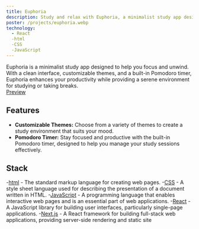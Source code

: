 ```yaml
---
title: Euphoria
description: Study and relax with Euphoria, a minimalist study app designed to help you focus and unwind. With a clean interface, customizable themes, and a built-in Pomodoro timer, Euphoria enhances your productivity while providing a serene environment for studying or taking breaks.
poster: /projects/euphoria.webp
technology:
  - React
  -html
  -CSS
  -JavaScript
---
```


Euphoria is a minimalist study app designed to help you focus and unwind. With a clean interface, customizable themes, and a built-in Pomodoro timer, Euphoria enhances your productivity while providing a serene environment for studying or taking breaks.     
[Preview](https://yadumitra.github.io/euphoria/)

## Features

- **Customizable Themes:** Choose from a variety of themes to create a study environment that suits your mood.
- **Pomodoro Timer:** Stay focused and productive with the built-in Pomodoro timer, designed to help you manage your study sessions effectively.

## Stack
-[html](https://developer.mozilla.org/en-US/docs/Web/HTML) - The standard markup language for creating web pages.
-[CSS](https://developer.mozilla.org/en-US/docs/Web/CSS) - A style sheet language used for describing the presentation of a document written in HTML.
-[JavaScript](https://developer.mozilla.org/en-US/docs/Web/JavaScript) - A programming language that enables interactive web pages and is an essential part of web applications.
-[React](https://reactjs.org) - A JavaScript library for building user interfaces, particularly single-page applications.
-[Next.js](https://nextjs.org) - A React framework for building full-stack web applications, providing server-side rendering and static site